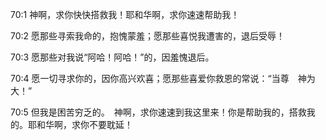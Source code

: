 <a id="1"></a>70:1  神啊，求你快快搭救我！耶和华啊，求你速速帮助我！  

<a id="2"></a>70:2  愿那些寻索我命的，抱愧蒙羞；愿那些喜悦我遭害的，退后受辱！  

<a id="3"></a>70:3  愿那些对我说“阿哈！阿哈！”的，因羞愧退后。  

<a id="4"></a>70:4  愿一切寻求你的，因你高兴欢喜；愿那些喜爱你救恩的常说：“当尊　神为大！”  

<a id="5"></a>70:5  但我是困苦穷乏的。　神啊，求你速速到我这里来！你是帮助我的，搭救我的。耶和华啊，求你不要耽延！  
